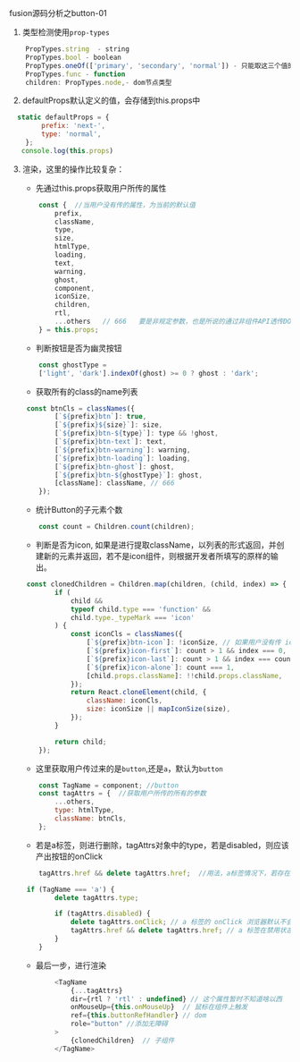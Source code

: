 
fusion源码分析之button-01


1. 类型检测使用`prop-types`
```js
    PropTypes.string  - string
    PropTypes.bool - boolean       
    PropTypes.oneOf(['primary', 'secondary', 'normal']) - 只能取这三个值的其中一个
    PropTypes.func - function
    children: PropTypes.node,- dom节点类型
```

2. defaultProps默认定义的值，会存储到this.props中
```js
  static defaultProps = {
        prefix: 'next-',
        type: 'normal',
    }; 
   console.log(this.props)
```


3. 渲染，这里的操作比较复杂：
    * 先通过this.props获取用户所传的属性
    ```js
        const {  //当用户没有传的属性，为当前的默认值
            prefix,
            className,
            type,
            size,
            htmlType,
            loading,
            text,
            warning,
            ghost,
            component,
            iconSize,
            children,
            rtl,
            ...others   // 666   要是非规定参数，也是所说的通过非组件API透传DOM
        } = this.props;
    ```


    * 判断按钮是否为幽灵按钮
    ```js
        const ghostType =
        ['light', 'dark'].indexOf(ghost) >= 0 ? ghost : 'dark';
    ```
    
    * 获取所有的class的name列表
    ```js
     const btnCls = classNames({
            [`${prefix}btn`]: true,
            [`${prefix}${size}`]: size,
            [`${prefix}btn-${type}`]: type && !ghost,
            [`${prefix}btn-text`]: text,
            [`${prefix}btn-warning`]: warning,
            [`${prefix}btn-loading`]: loading,
            [`${prefix}btn-ghost`]: ghost,
            [`${prefix}btn-${ghostType}`]: ghost,
            [className]: className, // 666
        });
    ```

    * 统计Button的子元素个数
    ```js
        const count = Children.count(children);
    ```

    * 判断是否为icon, 如果是进行提取className，以列表的形式返回，并创建新的元素并返回，若不是icon组件，则根据开发者所填写的原样的输出。
    ```js
     const clonedChildren = Children.map(children, (child, index) => {
            if (
                child &&
                typeof child.type === 'function' &&
                child.type._typeMark === 'icon'
            ) {
                const iconCls = classNames({
                    [`${prefix}btn-icon`]: !iconSize, // 如果用户没有传 iconSize，则使用该样式标记 icon 为 button 预设尺寸
                    [`${prefix}icon-first`]: count > 1 && index === 0,
                    [`${prefix}icon-last`]: count > 1 && index === count - 1,
                    [`${prefix}icon-alone`]: count === 1,
                    [child.props.className]: !!child.props.className,
                });
                return React.cloneElement(child, {
                    className: iconCls,
                    size: iconSize || mapIconSize(size),
                });
            }

            return child;
        });
    ```


    * 这里获取用户传过来的是`button`,还是`a`，默认为`button`
    ```js
        const TagName = component; //button
        const tagAttrs = {  //获取用户所传的所有的参数
            ...others,
            type: htmlType,
            className: btnCls,
        };
    ```

    * 若是a标签，则进行删除，tagAttrs对象中的type，若是disabled，则应该产出按钮的onClick
    ```js
        tagAttrs.href && delete tagAttrs.href;  //用法，a标签情况下，若存在href则删除 666
    ```

    ```js
     if (TagName === 'a') {
            delete tagAttrs.type;

            if (tagAttrs.disabled) {
                delete tagAttrs.onClick; // a 标签的 onClick 浏览器默认不会禁用
                tagAttrs.href && delete tagAttrs.href; // a 标签在禁用状态下无跳转
            }
        }
    ```


    * 最后一步，进行渲染
    ```js
            <TagName
                {...tagAttrs}
                dir={rtl ? 'rtl' : undefined} // 这个属性暂时不知道啥以西
                onMouseUp={this.onMouseUp}  // 鼠标在组件上触发
                ref={this.buttonRefHandler} // dom
                role="button" //添加无障碍
            >
                {clonedChildren}  // 子组件
            </TagName>
    ```


